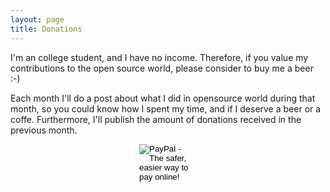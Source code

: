 ```yaml
---
layout: page
title: Donations
---
```


I'm an college student, and I have no income. Therefore, if you value
my contributions to the open source world, please consider to buy me a beer :-)

Each month I'll do a post about what I did in opensource world during that month,
so you could know how I spent my time, and if I deserve a beer or a coffe.
Furthermore, I'll publish the amount of donations received in the previous month.

<form action="https://www.paypal.com/cgi-bin/webscr" method="post" target="_top" style="margin: 0 auto; width: 92px">
<input type="hidden" name="cmd" value="_s-xclick">
<input type="hidden" name="hosted_button_id" value="5E39N8EMZBCA2">
<input type="image" src="https://www.paypalobjects.com/en_US/i/btn/btn_donate_LG.gif" border="0" name="submit" alt="PayPal - The safer, easier way to pay online!">
<img alt="" border="0" src="https://www.paypalobjects.com/it_IT/i/scr/pixel.gif" width="1" height="1">
</form>

